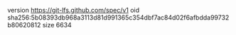 version https://git-lfs.github.com/spec/v1
oid sha256:5b08393db968a3113d81d991365c354dbf7ac84d02f6afbdda99732b80620812
size 6634
